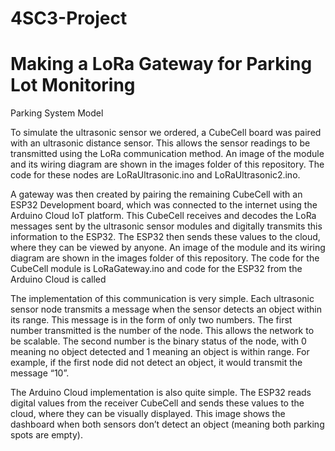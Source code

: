# 4SC3-Project

# Making a LoRa Gateway for Parking Lot Monitoring

Parking System Model



To simulate the ultrasonic sensor we ordered, a CubeCell board was paired with an ultrasonic distance sensor. This allows the sensor readings to be transmitted using the LoRa communication method. An image of the module and its wiring diagram are shown in the images folder of this repository. The code for these nodes are LoRaUltrasonic.ino and LoRaUltrasonic2.ino.

A gateway was then created by pairing the remaining CubeCell with an ESP32 Development board, which was connected to the internet using the Arduino Cloud IoT platform. This CubeCell receives and decodes the LoRa messages sent by the ultrasonic sensor modules and digitally transmits this information to the ESP32. The ESP32 then sends these values to the cloud, where they can be viewed by anyone. An image of the module and its wiring diagram are shown in the images folder of this repository. The code for the CubeCell module is LoRaGateway.ino and code for the ESP32 from the Arduino Cloud is called

The implementation of this communication is very simple. Each ultrasonic sensor node transmits a message when the sensor detects an object within its range. This message is in the form of only two numbers. The first number transmitted is the number of the node. This allows the network to be scalable. The second number is the binary status of the node, with 0 meaning no object detected and 1 meaning an object is within range. For example, if the first node did not detect an object, it would transmit the message “10”.

The Arduino Cloud implementation is also quite simple. The ESP32 reads digital values from the receiver CubeCell and sends these values to the cloud, where they can be visually displayed. This image shows the dashboard when both sensors don’t detect an object (meaning both parking spots are empty).
 
